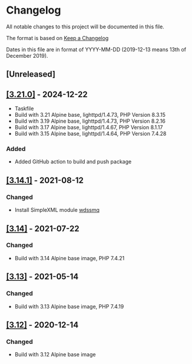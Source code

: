 # Changelog

All notable changes to this project will be documented in this file.

The format is based on [Keep a Changelog](https://keepachangelog.com/en/1.0.0/)

Dates in this file are in format of YYYY-MM-DD (2019-12-13 means 13th of December 2019).

## [Unreleased]

## [[3.21.0]](https://github.com/alastairhm/alpine-lighttpd-php/releases/tag/3.21.0) - 2024-12-22

* Taskfile
* Build with 3.21 Alpine base, lighttpd/1.4.73, PHP Version 8.3.15
* Build with 3.19 Alpine base, lighttpd/1.4.73, PHP Version 8.2.16
* Build with 3.17 Alpine base, lighttpd/1.4.67, PHP Version 8.1.17
* Build with 3.15 Alpine base, lighttpd/1.4.64, PHP Version 7.4.28

### Added

* Added GitHub action to build and push package

## [[3.14.1]](https://github.com/alastairhm/alpine-lighttpd-php/releases/tag/3.14.1) - 2021-08-12

### Changed

* Install SimpleXML module [wdssmq](https://github.com/wdssmq)

## [[3.14]](https://github.com/alastairhm/alpine-lighttpd-php/releases/tag/3.14) - 2021-07-22

### Changed

* Build with 3.14 Alpine base image, PHP 7.4.21

## [[3.13]](https://github.com/alastairhm/alpine-lighttpd-php/releases/tag/3.13) - 2021-05-14

### Changed

* Build with 3.13 Alpine base image, PHP 7.4.19

## [[3.12]](https://github.com/alastairhm/alpine-lighttpd-php/releases/tag/3.12) - 2020-12-14

### Changed

* Build with 3.12 Alpine base image
